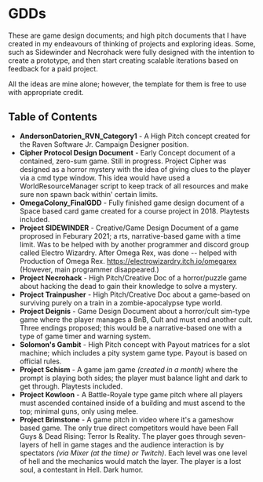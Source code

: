 # GDDs
These are game design documents; and high pitch documents that I have created in my endeavours of thinking of projects and exploring ideas. 
Some, such as Sidewinder and Necrohack were fully designed with the intention to create a prototype, and then start creating scalable iterations based on feedback for a paid project.

All the ideas are mine alone; however, the template for them is free to use with appropriate credit.

## Table of Contents

* __AndersonDatorien_RVN_Category1__ - A High Pitch concept created for the Raven Software Jr. Campaign Designer position.
* __Cipher Protocol Design Document__ - Early Concept document of a contained, zero-sum game. Still in progress. Project Cipher was designed as a horror mystery with the idea of giving clues to the player via a cmd type window. This idea would have used a WorldResourceManager script to keep track of all resources and make sure non spawn back within' certain limits.
* __OmegaColony_FinalGDD__ - Fully finished game design document of a Space based card game created for a course project in 2018. Playtests included.
* __Project SIDEWINDER__ - Creative/Game Design Document of a game proprosed in Feburary 2021; a rts, narrative-based game with a time limit. Was to be helped with by another programmer and discord group called Electro Wizardry. After Omega Rex, was done -- helped with Production of Omega Rex. https://electrowizardry.itch.io/omegarex (However, main programmer disappeared.)
* __Project Necrohack__ - High Pitch/Creative Doc of a horror/puzzle game about hacking the dead to gain their knowledge to solve a mystery.
* __Project Trainpusher__ - High Pitch/Creative Doc about a game-based on surviving purely on a train in a zombie-apocalypse type world.
* __Project Deignis__ - Game Design Document about a horror/cult sim-type game where the player manages a BnB, Cult and must end another cult. Three endings proposed; this would be a narrative-based one with a type of game timer and warning system. 
* __Solomon's Gambit__ - High Pitch concept with Payout matrices for a slot machine; which includes a pity system game type. Payout is based on official rules.
* __Project Schism__ - A game jam game *(created in a month)* where the prompt is playing both sides; the player must balance light and dark to get through. Playtests included.
* __Project Kowloon__ - A Battle-Royale type game pitch where all players must ascended contained inside of a building and must ascend to the top; minimal guns, only using melee.
* __Project Brimstone__ - A game pitch in video where it's a gameshow based game. The only true direct competitors would have been Fall Guys & Dead Rising: Terror Is Reality. The player goes through seven-layers of hell in game stages and the audience interaction is by spectators *(via Mixer (at the time) or Twitch)*. Each level was one level of hell and the mechanics would match the layer. The player is a lost soul, a contestant in Hell. Dark humor.
